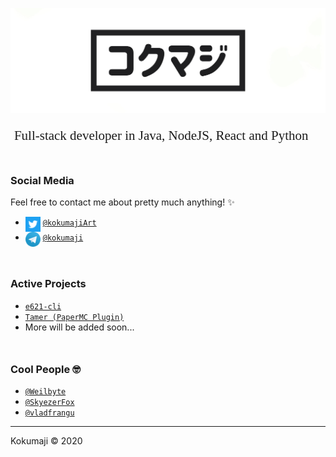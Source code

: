 <p align=center>
    <img src="https://raw.githubusercontent.com/kokumaji/kokumaji/master/images/kokumaji_banner.png">
</p>

<p style="font-family:'Times New Roman';text-align:center;font-size:1.5em;">
    Full-stack developer in Java, NodeJS, React and Python 🌿
</p>

<h3 style="font-weight:bold;margin-top:3em;">Social Media</h3>

Feel free to contact me about pretty much anything! ✨
- <img src="https://raw.githubusercontent.com/kokumaji/kokumaji/master/images/logo-twitter.svg" width="24px" align="top"> [`@kokumajiArt`](https://twitter.com/kokumajiArt)
- <img src="https://raw.githubusercontent.com/kokumaji/kokumaji/master/images/logo-telegram.svg" width="24px" align="top"> [`@kokumaji`](https://t.me/kokumaji)


<h3 style="font-weight:bold;margin-top:3em;">Active Projects</h3>

- [`e621-cli`](https://github.com/kokumaji/e621-cli)
- [`Tamer (PaperMC Plugin)`](https://github.com/kokumaji/Tamer)
- More will be added soon...

<h3 style="font-weight:bold;margin-top:3em;">Cool People 🤓</h3>

- [`@Weilbyte`](https://github.com/Weilbyte)
- [`@SkyezerFox`](https://github.com/SkyezerFox)
- [`@vladfrangu`](https://github.com/vladfrangu)


---
Kokumaji &copy; 2020

<!--
**kokumaji/kokumaji** is a ✨ _special_ ✨ repository because its `README.md` (this file) appears on your GitHub profile.

Here are some ideas to get you started:

- 🔭 I’m currently working on ...
- 🌱 I’m currently learning ...
- 👯 I’m looking to collaborate on ...
- 🤔 I’m looking for help with ...
- 💬 Ask me about ...
- 📫 How to reach me: ...
- 😄 Pronouns: ...
- ⚡ Fun fact: ...
-->